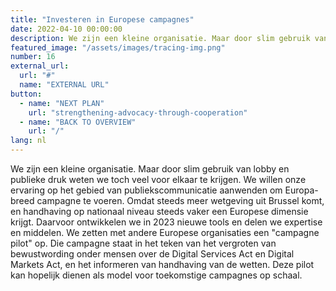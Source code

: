 ```yaml
---
title: "Investeren in Europese campagnes"
date: 2022-04-10 00:00:00
description: We zijn een kleine organisatie. Maar door slim gebruik van lobby en publieke druk weten we toch veel voor elkaar te krijgen.
featured_image: "/assets/images/tracing-img.png"
number: 16
external_url:
  url: "#"
  name: "EXTERNAL URL"
button:
  - name: "NEXT PLAN"
    url: "strengthening-advocacy-through-cooperation"
  - name: "BACK TO OVERVIEW"
    url: "/"
lang: nl
---
```


We zijn een kleine organisatie. Maar door slim gebruik van lobby en publieke druk weten we toch veel voor elkaar te krijgen. We willen onze ervaring op het gebied van publiekscommunicatie aanwenden om Europa-breed campagne te voeren. Omdat steeds meer wetgeving uit Brussel komt, en handhaving op nationaal niveau steeds vaker een Europese dimensie krijgt. Daarvoor ontwikkelen we in 2023 nieuwe tools en delen we expertise en middelen. We zetten met andere Europese organisaties een "campagne pilot" op. Die campagne staat in het teken van het vergroten van bewustwording onder mensen over de Digital Services Act en Digital Markets Act, en het informeren van handhaving van de wetten. Deze pilot kan hopelijk dienen als model voor toekomstige campagnes op schaal.